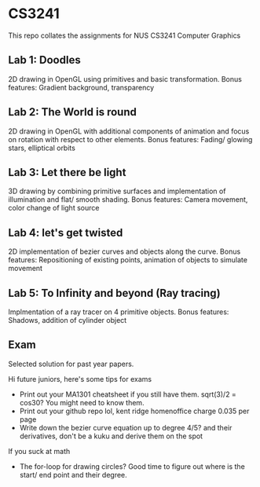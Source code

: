 # CS3241
This repo collates the assignments for NUS CS3241 Computer Graphics

## Lab 1: Doodles
2D drawing in OpenGL using primitives and basic transformation. Bonus features: Gradient background, transparency

## Lab 2: The World is round
2D drawing in OpenGL with additional components of animation and focus on rotation with respect to other elements. Bonus features: Fading/ glowing stars, elliptical orbits

## Lab 3: Let there be light
3D drawing by combining primitive surfaces and implementation of illumination and flat/ smooth shading.  Bonus features: Camera movement, color change of light source

## Lab 4: let's get twisted
2D implementation of bezier curves and objects along the curve. Bonus features: Repositioning of existing points, animation of objects to simulate movement

## Lab 5: To Infinity and beyond (Ray tracing)
Implmentation of a ray tracer on 4 primitive objects. Bonus features: Shadows, addition of cylinder object

## Exam
Selected solution for past year papers.  

Hi future juniors, here's some tips for exams
- Print out your MA1301 cheatsheet if you still have them. sqrt(3)/2 = cos30? You might need to know them.
- Print out your github repo lol, kent ridge homenoffice charge 0.035 per page
- Write down the bezier curve equation up to degree 4/5? and their derivatives, don't be a kuku and derive them on the spot
  
If you suck at math  
- The for-loop for drawing circles? Good time to figure out where is the start/ end point and their degree.